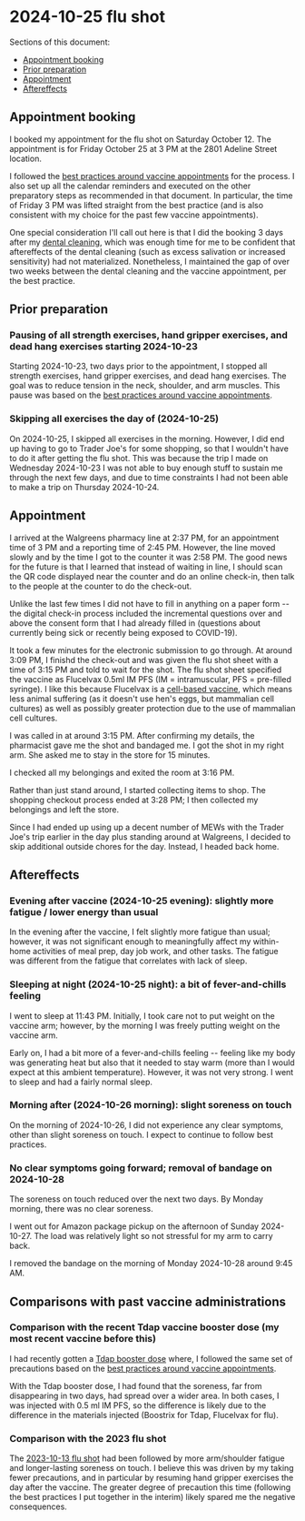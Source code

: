 # 2024-10-25 flu shot

Sections of this document:

* [Appointment booking](#appointment-booking)
* [Prior preparation](#prior-preparation)
* [Appointment](#appointment)
* [Aftereffects](#aftereffects)

## Appointment booking

I booked my appointment for the flu shot on Saturday October 12. The
appointment is for Friday October 25 at 3 PM at the 2801 Adeline
Street location.

I followed the [best practices around vaccine
appointments](../../best-practices/best-practices-around-vaccine-appointments.md)
for the process. I also set up all the calendar reminders and executed
on the other preparatory steps as recommended in that document. In
particular, the time of Friday 3 PM was lifted straight from the best
practice (and is also consistent with my choice for the past few
vaccine appointments).

One special consideration I'll call out here is that I did the booking
3 days after my [dental cleaning](2024-10-09-dental-cleaning.md),
which was enough time for me to be confident that aftereffects of the
dental cleaning (such as excess salivation or increased sensitivity)
had not materialized. Nonetheless, I maintained the gap of over two
weeks between the dental cleaning and the vaccine appointment, per the
best practice.

## Prior preparation

### Pausing of all strength exercises, hand gripper exercises, and dead hang exercises starting 2024-10-23

Starting 2024-10-23, two days prior to the appointment, I stopped all
strength exercises, hand gripper exercises, and dead hang
exercises. The goal was to reduce tension in the neck, shoulder, and
arm muscles. This pause was based on the [best practices around
vaccine
appointments](../../best-practices/best-practices-around-vaccine-appointments.md).

### Skipping all exercises the day of (2024-10-25)

On 2024-10-25, I skipped all exercises in the morning. However, I did
end up having to go to Trader Joe's for some shopping, so that I
wouldn't have to do it after getting the flu shot. This was because
the trip I made on Wednesday 2024-10-23 I was not able to buy enough
stuff to sustain me through the next few days, and due to time
constraints I had not been able to make a trip on Thursday 2024-10-24.

## Appointment

I arrived at the Walgreens pharmacy line at 2:37 PM, for an
appointment time of 3 PM and a reporting time of 2:45 PM. However, the
line moved slowly and by the time I got to the counter it was 2:58
PM. The good news for the future is that I learned that instead of
waiting in line, I should scan the QR code displayed near the counter
and do an online check-in, then talk to the people at the counter to
do the check-out.

Unlike the last few times I did not have to fill in anything on a
paper form -- the digital check-in process included the incremental
questions over and above the consent form that I had already filled in
(questions about currently being sick or recently being exposed to
COVID-19).

It took a few minutes for the electronic submission to go through. At
around 3:09 PM, I finishd the check-out and was given the flu shot
sheet with a time of 3:15 PM and told to wait for the shot. The flu
shot sheet specified the vaccine as Flucelvax 0.5ml IM PFS (IM =
intramuscular, PFS = pre-filled syringe). I like this because
Flucelvax is a [cell-based
vaccine](https://www.cdc.gov/flu/prevent/cell-based.htm), which means
less animal suffering (as it doesn't use hen's eggs, but mammalian
cell cultures) as well as possibly greater protection due to the use
of mammalian cell cultures.

I was called in at around 3:15 PM. After confirming my details, the
pharmacist gave me the shot and bandaged me. I got the shot in my
right arm. She asked me to stay in the store for 15 minutes.

I checked all my belongings and exited the room at 3:16 PM.

Rather than just stand around, I started collecting items to shop. The
shopping checkout process ended at 3:28 PM; I then collected my
belongings and left the store.

Since I had ended up using up a decent number of MEWs with the Trader
Joe's trip earlier in the day plus standing around at Walgreens, I
decided to skip additional outside chores for the day. Instead, I
headed back home.

## Aftereffects

### Evening after vaccine (2024-10-25 evening): slightly more fatigue / lower energy than usual

In the evening after the vaccine, I felt slightly more fatigue than
usual; however, it was not significant enough to meaningfully affect
my within-home activities of meal prep, day job work, and other
tasks. The fatigue was different from the fatigue that correlates with
lack of sleep.

### Sleeping at night (2024-10-25 night): a bit of fever-and-chills feeling

I went to sleep at 11:43 PM. Initially, I took care not to put weight
on the vaccine arm; however, by the morning I was freely putting
weight on the vaccine arm.

Early on, I had a bit more of a fever-and-chills feeling -- feeling
like my body was generating heat but also that it needed to stay warm
(more than I would expect at this ambient temperature). However, it
was not very strong. I went to sleep and had a fairly normal sleep.

### Morning after (2024-10-26 morning): slight soreness on touch

On the morning of 2024-10-26, I did not experience any clear symptoms,
other than slight soreness on touch. I expect to continue to follow
best practices.

### No clear symptoms going forward; removal of bandage on 2024-10-28

The soreness on touch reduced over the next two days. By Monday
morning, there was no clear soreness.

I went out for Amazon package pickup on the afternoon of Sunday
2024-10-27. The load was relatively light so not stressful for my arm
to carry back.

I removed the bandage on the morning of Monday 2024-10-28 around 9:45
AM.

## Comparisons with past vaccine administrations

### Comparison with the recent Tdap vaccine booster dose (my most recent vaccine before this)

I had recently gotten a
[Tdap booster dose](2024-07-12-tdap-vaccine-booster-dose.md) where,
I followed the same set of precautions based on the [best practices around
vaccine
appointments](../../best-practices/best-practices-around-vaccine-appointments.md).

With the Tdap booster dose, I had found that the soreness, far from
disappearing in two days, had spread over a wider area. In both cases,
I was injected with 0.5 ml IM PFS, so the difference is likely due to
the difference in the materials injected (Boostrix for Tdap, Flucelvax
for flu).

### Comparison with the 2023 flu shot

The [2023-10-13 flu shot](../2023/2023-10-13-flu-shot.md) had been
followed by more arm/shoulder fatigue and longer-lasting soreness on
touch. I believe this was driven by my taking fewer precautions, and
in particular by resuming hand gripper exercises the day after the
vaccine. The greater degree of precaution this time (following the
best practices I put together in the interim) likely spared me the
negative consequences.
